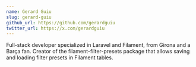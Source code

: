 ```yaml
---
name: Gerard Guiu
slug: gerard-guiu
github_url: https://github.com/gerardguiu
twitter_url: https://x.com/gerardguiu
---
```


Full-stack developer specialized in Laravel and Filament, from Girona and a Barça fan. Creator of the filament-filter-presets package that allows saving and loading filter presets in Filament tables. 